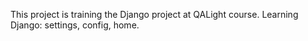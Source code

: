 This project is training the Django project at QALight course.
Learning Django: settings, config, home.